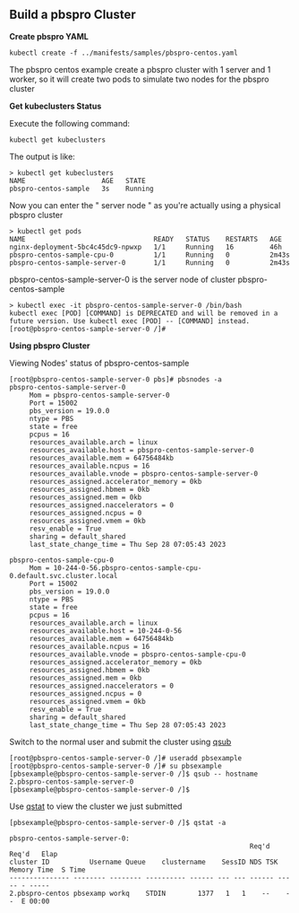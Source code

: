 ## Build a pbspro Cluster

**Create pbspro YAML**

```
kubectl create -f ../manifests/samples/pbspro-centos.yaml
```

The pbspro centos example create a pbspro cluster with 1 server and 1 worker, 
so it will create two pods to simulate two nodes for the pbspro cluster

**Get kubeclusters Status**

Execute the following command:
```
kubectl get kubeclusters
```
The output is like:
```shell
> kubectl get kubeclusters
NAME                   AGE   STATE
pbspro-centos-sample   3s    Running
```

Now you can enter the " server node " as  you're actually using a physical pbspro cluster
```
> kubectl get pods        
NAME                                READY   STATUS    RESTARTS   AGE
nginx-deployment-5bc4c45dc9-npwxp   1/1     Running   16         46h
pbspro-centos-sample-cpu-0          1/1     Running   0          2m43s
pbspro-centos-sample-server-0       1/1     Running   0          2m43s
```
pbspro-centos-sample-server-0 is the server node of cluster pbspro-centos-sample
```
> kubectl exec -it pbspro-centos-sample-server-0 /bin/bash                                
kubectl exec [POD] [COMMAND] is DEPRECATED and will be removed in a future version. Use kubectl exec [POD] -- [COMMAND] instead.
[root@pbspro-centos-sample-server-0 /]#
```

**Using pbspro Cluster**

Viewing Nodes' status of pbspro-centos-sample
```
[root@pbspro-centos-sample-server-0 pbs]# pbsnodes -a
pbspro-centos-sample-server-0
     Mom = pbspro-centos-sample-server-0
     Port = 15002
     pbs_version = 19.0.0
     ntype = PBS
     state = free
     pcpus = 16
     resources_available.arch = linux
     resources_available.host = pbspro-centos-sample-server-0
     resources_available.mem = 64756484kb
     resources_available.ncpus = 16
     resources_available.vnode = pbspro-centos-sample-server-0
     resources_assigned.accelerator_memory = 0kb
     resources_assigned.hbmem = 0kb
     resources_assigned.mem = 0kb
     resources_assigned.naccelerators = 0
     resources_assigned.ncpus = 0
     resources_assigned.vmem = 0kb
     resv_enable = True
     sharing = default_shared
     last_state_change_time = Thu Sep 28 07:05:43 2023

pbspro-centos-sample-cpu-0
     Mom = 10-244-0-56.pbspro-centos-sample-cpu-0.default.svc.cluster.local
     Port = 15002
     pbs_version = 19.0.0
     ntype = PBS
     state = free
     pcpus = 16
     resources_available.arch = linux
     resources_available.host = 10-244-0-56
     resources_available.mem = 64756484kb
     resources_available.ncpus = 16
     resources_available.vnode = pbspro-centos-sample-cpu-0
     resources_assigned.accelerator_memory = 0kb
     resources_assigned.hbmem = 0kb
     resources_assigned.mem = 0kb
     resources_assigned.naccelerators = 0
     resources_assigned.ncpus = 0
     resources_assigned.vmem = 0kb
     resv_enable = True
     sharing = default_shared
     last_state_change_time = Thu Sep 28 07:05:43 2023
```
Switch to the normal user and submit the cluster using [qsub](https://www.jlab.org/hpc/PBS/qsub.html)
```shell
[root@pbspro-centos-sample-server-0 /]# useradd pbsexample
[root@pbspro-centos-sample-server-0 /]# su pbsexample
[pbsexample@pbspro-centos-sample-server-0 /]$ qsub -- hostname
2.pbspro-centos-sample-server-0
[pbsexample@pbspro-centos-sample-server-0 /]$
```
Use [qstat](https://docs.adaptivecomputing.com/torque/4-0-2/Content/topics/commands/qstat.htm) to view the cluster we just submitted
```
[pbsexample@pbspro-centos-sample-server-0 /]$ qstat -a

pbspro-centos-sample-server-0: 
                                                            Req'd  Req'd   Elap
cluster ID          Username Queue    clustername    SessID NDS TSK Memory Time  S Time
--------------- -------- -------- ---------- ------ --- --- ------ ----- - -----
2.pbspro-centos pbsexamp workq    STDIN        1377   1   1    --    --  E 00:00
```


